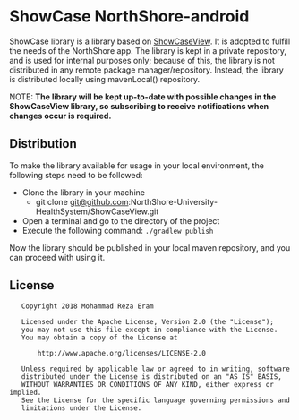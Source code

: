 # ShowCase NorthShore-android

ShowCase library is a library based on [ShowCaseView](https://github.com/mreram/ShowCaseView). It is adopted to fulfill the needs of the NorthShore app.
The library is kept in a private repository, and is used for internal purposes only; because of this, the library is not distributed in any remote package manager/repository. 
Instead, the library is distributed locally using mavenLocal() repository.

NOTE: <b>The library will be kept up-to-date with possible changes in the ShowCaseView library, so subscribing to receive notifications when changes occur is required.</b>

## Distribution
To make the library available for usage in your local environment, the following steps need to be followed:
* Clone the library in your machine
  * git clone git@github.com:NorthShore-University-HealthSystem/ShowCaseView.git
* Open a terminal and go to the directory of the project
* Execute the following command: ``./gradlew publish``

Now the library should be published in your local maven repository, and you can proceed with using it.

## License
```
   Copyright 2018 Mohammad Reza Eram

   Licensed under the Apache License, Version 2.0 (the "License");
   you may not use this file except in compliance with the License.
   You may obtain a copy of the License at

       http://www.apache.org/licenses/LICENSE-2.0

   Unless required by applicable law or agreed to in writing, software
   distributed under the License is distributed on an "AS IS" BASIS,
   WITHOUT WARRANTIES OR CONDITIONS OF ANY KIND, either express or implied.
   See the License for the specific language governing permissions and
   limitations under the License.
   
   
